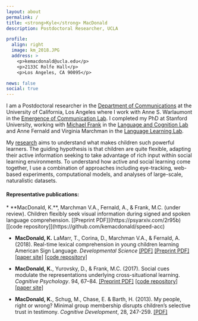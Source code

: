 ```yaml
---
layout: about
permalink: /
title: <strong>Kyle</strong> MacDonald
description: Postdoctoral Researcher, UCLA

profile:
  align: right
  image: km_2018.JPG
  address: >
    <p>kemacdonald@ucla.edu</p>
    <p>2133C Rolfe Hall</p>
    <p>Los Angeles, CA 90095</p>

news: false
social: true
---
```


I am a Postdoctoral researcher in the [Department of Communications](https://comm.ucla.edu/)
at the University of California, Los Angeles where I work with Anne S. Warlaumont
in the [Emergence of Communication Lab](https://www.annewarlaumont.org/). I completed my PhD
at Stanford University, working with [Michael Frank](https://www.stanford.edu/~mcfrank/) in the
[Language and Cognition Lab](https://langcog.stanford.edu/0) and Anne Fernald and Virginia Marchman in
the [Language Learning Lab](https://web.stanford.edu/group/langlearninglab/).


My [research](publications/) aims to understand what makes children such powerful learners. The guiding hypothesis is that children are quite flexible, adapting their active information seeking  to take advantage of rich input within social learning environments. To understand how active and social learning come together, I use a combination of approaches including eye-tracking, web-based experiments, computational models, and analyses of large-scale, naturalistic datasets. 

<h4>Representative publications:</h4>
  * **MacDonald, K.**, Marchman V.A., Fernald, A., & Frank, M.C. (under review). Children flexibly seek visual information during signed and spoken language comprehension. [[Preprint PDF]](https://psyarxiv.com/2r95b) [[code repository]](https://github.com/kemacdonald/speed-acc)
  
  * **MacDonald, K.** LaMarr, T., Corina, D., Marchman V.A., & Fernald, A. (2018). Real-time lexical comprehension in young children learning American Sign Language. *Developmental Science* [[PDF]](https://onlinelibrary.wiley.com/doi/pdf/10.1111/desc.12672) [[Preprint PDF]](https://psyarxiv.com/zht6g/) [[paper site]](https://kemacdonald.github.io/SOL/) [[code repository]](https://github.com/kemacdonald/SOL/")
  
  * **MacDonald, K.**, Yurovsky, D., & Frank, M.C. (2017). Social cues modulate the representations underlying cross-situational learning. *Cognitive Psychology*. 94, 67–84.  [[Preprint PDF]](https://osf.io/f4hp7/) 
[[code repository]](https://github.com/kemacdonald/soc_xsit) [[paper site]](https://kemacdonald.github.io/soc_xsit)

  * **MacDonald, K.**, Schug, M., Chase, E. & Barth, H. (2013). My people, right or wrong? Minimal group membership disrupts children’s selective trust in testimony. *Cognitive Development*, 28, 247-259. [[PDF]](assets_papers/Macdonaldetal-trust_cd_2013.pdf)
